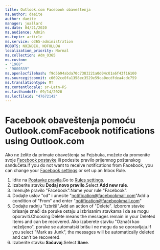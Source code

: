 ```yaml
---
title: Outlook.com Facebook obaveštenja
ms.author: daeite
author: daeite
manager: joallard
ms.date: 04/21/2020
ms.audience: Admin
ms.topic: article
ms.service: o365-administration
ROBOTS: NOINDEX, NOFOLLOW
localization_priority: Normal
ms.collection: Adm_O365
ms.custom:
- "1968"
- "9000339"
ms.openlocfilehash: f9d5b94abda70c7383221a0d04c01a6f43f16100
ms.sourcegitcommit: c6692ce0fa1358ec3529e59ca0ecdfdea4cdc759
ms.translationtype: MT
ms.contentlocale: sr-Latn-RS
ms.lasthandoff: 09/14/2020
ms.locfileid: "47672142"
---
```

# <a name="facebook-notifications-using-outlookcom"></a><span data-ttu-id="dd37d-102">Facebook obaveštenja pomoću Outlook.com</span><span class="sxs-lookup"><span data-stu-id="dd37d-102">Facebook notifications using Outlook.com</span></span>

<span data-ttu-id="dd37d-103">Ako ne želite da primate obaveštenja sa Fejsbuka, možete da promenite svoje [Facebook postavke](https://aka.ms/facebook-notifications-settings) ili podesite pravilo prijemnog poštanskog sandučeta.</span><span class="sxs-lookup"><span data-stu-id="dd37d-103">If you do not want to receive notifications from Facebook, you can change your [Facebook settings](https://aka.ms/facebook-notifications-settings) or set up an Inbox Rule.</span></span>

1. <span data-ttu-id="dd37d-104">Idite na [Postavke pravila](https://outlook.live.com/mail/options/mail/rules/inboxRules).</span><span class="sxs-lookup"><span data-stu-id="dd37d-104">Go to [Rules settings](https://outlook.live.com/mail/options/mail/rules/inboxRules).</span></span>
1. <span data-ttu-id="dd37d-105">Izaberite stavku **Dodaj novo pravilo**.</span><span class="sxs-lookup"><span data-stu-id="dd37d-105">Select **Add new rule**.</span></span>
1. <span data-ttu-id="dd37d-106">Imenujte pravilo "Facebook".</span><span class="sxs-lookup"><span data-stu-id="dd37d-106">Name your rule "Facebook".</span></span>
1. <span data-ttu-id="dd37d-107">Dodajte uslov "od" i unesite "notification@facebookmail.com"</span><span class="sxs-lookup"><span data-stu-id="dd37d-107">Add a condition of "From" and enter "notification@facebookmail.com"</span></span>
1. <span data-ttu-id="dd37d-108">Dodajte radnju "Izbriši".</span><span class="sxs-lookup"><span data-stu-id="dd37d-108">Add an action of "Delete".</span></span> <span data-ttu-id="dd37d-109">Izborom stavke brisanje znači da poruke ostaju u izbrisanim stavkama i da se mogu oporaviti.</span><span class="sxs-lookup"><span data-stu-id="dd37d-109">Choosing Delete means the messages remain in your Deleted Items and can be recovered.</span></span> <span data-ttu-id="dd37d-110">Ako izaberete stavku "Označi kao neželjeno", poruke se automatski brišu i ne mogu da se oporavljaju.</span><span class="sxs-lookup"><span data-stu-id="dd37d-110">If you select "Mark as Junk", the messages will be automatically deleted and can't be recovered.</span></span>
1. <span data-ttu-id="dd37d-111">Izaberite stavku **Sačuvaj**.</span><span class="sxs-lookup"><span data-stu-id="dd37d-111">Select **Save**.</span></span>